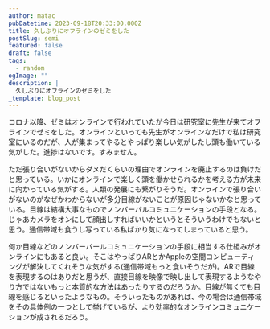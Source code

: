 ```yaml
---
author: matac
pubDatetime: 2023-09-18T20:33:00.000Z
title: 久しぶりにオフラインのゼミをした
postSlug: semi
featured: false
draft: false
tags:
  - random
ogImage: ""
description: |
  久しぶりにオフラインのゼミをした
_template: blog_post
---
```


コロナ以降、ゼミはオンラインで行われていたが今日は研究室に先生が来てオフラインでゼミをした。オンラインといっても先生がオンラインなだけで私は研究室にいるのだが、人が集まってやるとやっぱり楽しい気がしたし頭も働いている気がした。進捗はないです。すみません。

ただ張り合いがないからダメだくらいの理由でオンラインを廃止するのは負けだと思っている。いかにオンラインで楽しく頭を働かせられるかを考える方が未来に向かっている気がする。人類の発展にも繋がりそうだ。オンラインで張り合いがないのがなぜかわからないが多分目線がないことが原因じゃないかなと思っている。目線は結構大事なものでノンバーバルコミュニケーションの手段となる。じゃあカメラをオンにして顔出しすればいいかというとそういうわけでもないと思う。通信帯域も食うし写っている私ばかり気になってしまっていると思う。

何か目線などのノンバーバールコミュニケーションの手段に相当する仕組みがオンラインにもあると良い。そこはやっぱりARとかAppleの空間コンピューティングが解決してくれそうな気がする(通信帯域もっと食いそうだが)。ARで目線を表現するのはありだと思うが、直接目線を映像で映し出して表現するようなやり方ではないもっと本質的な方法はあったりするのだろうか。目線が無くても目線を感じるといったようなもの。そういったものがあれば、今の場合は通信帯域をその具体例の一つとして挙げているが、より効率的なオンラインコミュニケーションが成されるだろう。
